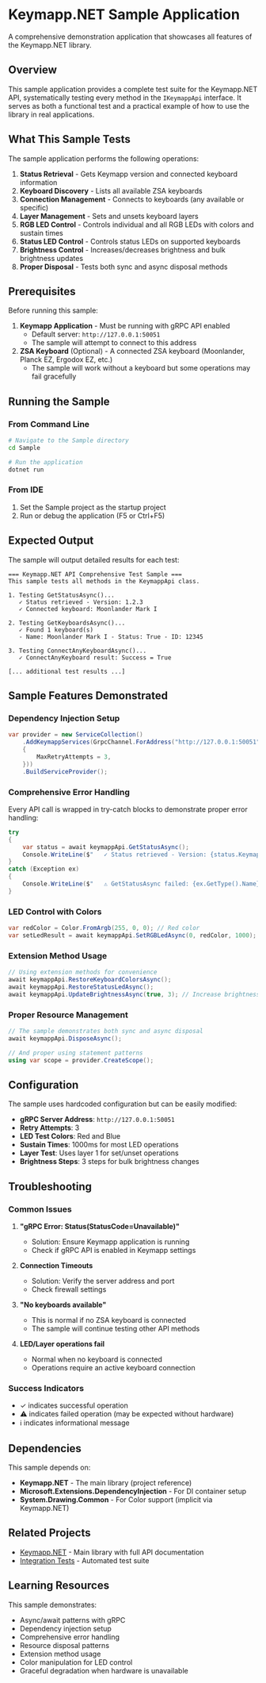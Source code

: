 ﻿# Keymapp.NET Sample Application

A comprehensive demonstration application that showcases all features of the Keymapp.NET library.

## Overview

This sample application provides a complete test suite for the Keymapp.NET API, systematically testing every method in the `IKeymappApi` interface. It serves as both a functional test and a practical example of how to use the library in real applications.

## What This Sample Tests

The sample application performs the following operations:

1. **Status Retrieval** - Gets Keymapp version and connected keyboard information
2. **Keyboard Discovery** - Lists all available ZSA keyboards
3. **Connection Management** - Connects to keyboards (any available or specific)
4. **Layer Management** - Sets and unsets keyboard layers
5. **RGB LED Control** - Controls individual and all RGB LEDs with colors and sustain times
6. **Status LED Control** - Controls status LEDs on supported keyboards
7. **Brightness Control** - Increases/decreases brightness and bulk brightness updates
8. **Proper Disposal** - Tests both sync and async disposal methods

## Prerequisites

Before running this sample:

1. **Keymapp Application** - Must be running with gRPC API enabled
   - Default server: `http://127.0.0.1:50051`
   - The sample will attempt to connect to this address
2. **ZSA Keyboard** (Optional) - A connected ZSA keyboard (Moonlander, Planck EZ, Ergodox EZ, etc.)
   - The sample will work without a keyboard but some operations may fail gracefully

## Running the Sample

### From Command Line
```bash
# Navigate to the Sample directory
cd Sample

# Run the application
dotnet run
```

### From IDE
1. Set the Sample project as the startup project
2. Run or debug the application (F5 or Ctrl+F5)

## Expected Output

The sample will output detailed results for each test:

```
=== Keymapp.NET API Comprehensive Test Sample ===
This sample tests all methods in the KeymappApi class.

1. Testing GetStatusAsync()...
   ✓ Status retrieved - Version: 1.2.3
   ✓ Connected keyboard: Moonlander Mark I

2. Testing GetKeyboardsAsync()...
   ✓ Found 1 keyboard(s)
   - Name: Moonlander Mark I - Status: True - ID: 12345

3. Testing ConnectAnyKeyboardAsync()...
   ✓ ConnectAnyKeyboard result: Success = True

[... additional test results ...]
```

## Sample Features Demonstrated

### Dependency Injection Setup
```csharp
var provider = new ServiceCollection()
    .AddKeymappServices(GrpcChannel.ForAddress("http://127.0.0.1:50051", new GrpcChannelOptions
    {
        MaxRetryAttempts = 3,
    }))
    .BuildServiceProvider();
```

### Comprehensive Error Handling
Every API call is wrapped in try-catch blocks to demonstrate proper error handling:
```csharp
try
{
    var status = await keymappApi.GetStatusAsync();
    Console.WriteLine($"   ✓ Status retrieved - Version: {status.KeymappVersion}");
}
catch (Exception ex)
{
    Console.WriteLine($"   ⚠ GetStatusAsync failed: {ex.GetType().Name} - {ex.Message}");
}
```

### LED Control with Colors
```csharp
var redColor = Color.FromArgb(255, 0, 0); // Red color
var setLedResult = await keymappApi.SetRGBLedAsync(0, redColor, 1000); // LED 0, red, 1 second sustain
```

### Extension Method Usage
```csharp
// Using extension methods for convenience
await keymappApi.RestoreKeyboardColorsAsync();
await keymappApi.RestoreStatusLedAsync();
await keymappApi.UpdateBrightnessAsync(true, 3); // Increase brightness by 3 steps
```

### Proper Resource Management
```csharp
// The sample demonstrates both sync and async disposal
await keymappApi.DisposeAsync();

// And proper using statement patterns
using var scope = provider.CreateScope();
```

## Configuration

The sample uses hardcoded configuration but can be easily modified:

- **gRPC Server Address**: `http://127.0.0.1:50051`
- **Retry Attempts**: 3
- **LED Test Colors**: Red and Blue
- **Sustain Times**: 1000ms for most LED operations
- **Layer Test**: Uses layer 1 for set/unset operations
- **Brightness Steps**: 3 steps for bulk brightness changes

## Troubleshooting

### Common Issues

1. **"gRPC Error: Status(StatusCode=Unavailable)"**
   - Solution: Ensure Keymapp application is running
   - Check if gRPC API is enabled in Keymapp settings

2. **Connection Timeouts**
   - Solution: Verify the server address and port
   - Check firewall settings

3. **"No keyboards available"**
   - This is normal if no ZSA keyboard is connected
   - The sample will continue testing other API methods

4. **LED/Layer operations fail**
   - Normal when no keyboard is connected
   - Operations require an active keyboard connection

### Success Indicators

- ✓ indicates successful operation
- ⚠ indicates failed operation (may be expected without hardware)
- ℹ indicates informational message

## Dependencies

This sample depends on:

- **Keymapp.NET** - The main library (project reference)
- **Microsoft.Extensions.DependencyInjection** - For DI container setup
- **System.Drawing.Common** - For Color support (implicit via Keymapp.NET)

## Related Projects

- [Keymapp.NET](../Keymapp.NET/) - Main library with full API documentation
- [Integration Tests](../Keymapp.NET.Tests.Integration/) - Automated test suite

## Learning Resources

This sample demonstrates:
- Async/await patterns with gRPC
- Dependency injection setup
- Comprehensive error handling
- Resource disposal patterns
- Extension method usage
- Color manipulation for LED control
- Graceful degradation when hardware is unavailable